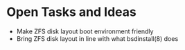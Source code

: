 Open Tasks and Ideas
====================

* Make ZFS disk layout boot environment friendly
* Bring ZFS disk layout in line with what bsdinstall(8) does

